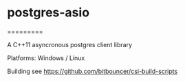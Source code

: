 # postgres-asio
=========

A C++11 asyncronous postgres client library


Platforms: Windows / Linux

Building
see
https://github.com/bitbouncer/csi-build-scripts


